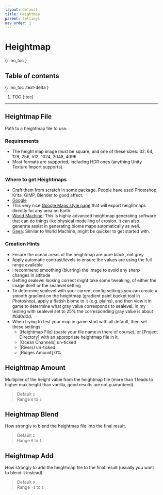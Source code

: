 ```yaml
---
layout: default
title: Heightmap
parent: Settings
nav_order: 1
---
```


# Heightmap
{: .no_toc }


## Table of contents
{: .no_toc .text-delta }

1. TOC
{:toc}

---

## Heightmap File
Path to a heightmap file to use.

### Requirements
* The height map image must be square, and one of these sizes: 32. 64, 128, 256, 512, 1024, 2048, 4096.
* Most formats are supported, including HDR ones (anything Unity Texture Import supports). 

### Where to get Heightmaps

* Craft them from scratch in some package. People have used Photoshop, Krita, GIMP, Blender to good affect. 
* [Google](https://www.google.com/search?q=heightmap%20images&tbm=isch&tbs=rimg%3ACUrn-Sh_19QfyYckcSKAP9V2W&biw=1838&bih=1019)
* This very nice [Google Maps style page](https://tangrams.github.io/heightmapper) that will export heightmaps directly for any area on Earth.
* [World Machine](https://www.world-machine.com/): This is highly advanced heightmap generating software that can do things like physical modelling of erosion. It can also generate assist in generating biome maps automatically as well.
* [Gaea](https://quadspinner.com/): Similar to World Machine, might be quicker to get started with. 

### Creation Hints

* Ensure the ocean areas of the heightmap are pure black, not grey
* Apply automatic contrast/levels to ensure the values are using the full range available
* I recommend smoothing (blurring) the image to avoid any sharp changes in altitude
* Getting sealevel looking correct might take some tweaking, of either the image itself or the sealevel setting
* To determine sealevel with your current config settings you can create a smooth gradient on the heightmap (gradient paint bucket tool in Photoshop), apply a flatish biome to it (e.g. plains), and then view it in game to determine what gray value corresponds to sealevel. In my testing with sealevel set to 25% the corresponding gray value is about #0d0d0d.
* When trying to test your map in game start with all default, then set these settings:
  * [Heightmap File] (paste your file name in there of course), or [Project Directory] with an appropriate heightmap file in it.
  * [Ocean Channels] un-ticked
  * [Rivers] un-ticked
  * [Ridges Amount] 0%

## Heightmap Amount
Multiplier of the height value from the heightmap file (more than 1 leads to higher max height than vanilla, good results are not guaranteed).  

> Default `1`  
> Range `0` to `5`

## Heightmap Blend
How strongly to blend the heightmap file into the final result.  

> Default `1`  
> Range `0` to `1`

## Heightmap Add
How strongly to add the heightmap file to the final result (usually you want to blend it instead).  

> Default `0`  
> Range `-1` to `1`
